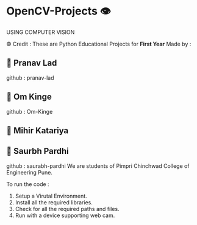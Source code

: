 # OpenCV-Projects 👁 
USING COMPUTER VISION

© Credit  : 
These are Python Educational Projects for **First Year** Made by :
## 🧑 Pranav Lad 

github : pranav-lad
## 🧑 Om Kinge
github : Om-Kinge 
## 🧑 Mihir Katariya

## 🧑 Saurbh Pardhi
github : saurabh-pardhi
We are students of Pimpri Chinchwad College of Engineering Pune.

To run the code :
  1. Setup a Virutal Environment.
  2. Install all the required libraries.
  3. Check for all the required paths and files.
  4. Run with a device supporting web cam.
